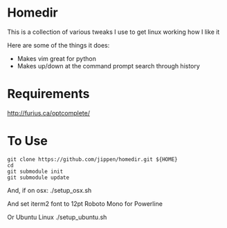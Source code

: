 Homedir
=======

This is a collection of various tweaks I use to get linux working how I like it

Here are some of the things it does:

* Makes vim great for python
* Makes up/down at the command prompt search through history

Requirements
============
http://furius.ca/optcomplete/

To Use
======
    git clone https://github.com/jippen/homedir.git ${HOME}
    cd
    git submodule init
    git submodule update

And, if on osx:
    ./setup_osx.sh

And set iterm2 font to 12pt Roboto Mono for Powerline

Or Ubuntu Linux
    ./setup_ubuntu.sh
